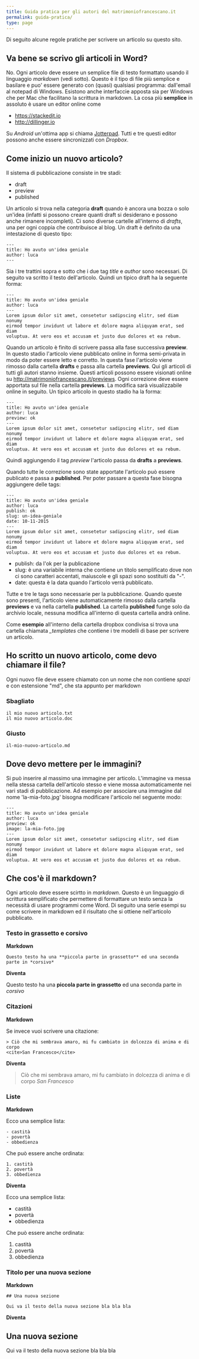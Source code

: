 ```yaml
---
title: Guida pratica per gli autori del matrimoniofrancescano.it
permalink: guida-pratica/
type: page
---
```


Di seguito alcune regole pratiche per scrivere un articolo su questo sito.

## Va bene se scrivo gli articoli in Word?

No. Ogni articolo deve essere un semplice file di testo formattato usando il linguaggio *markdown* (vedi sotto). Questo è il tipo di file più semplice e basilare e puo' essere generato con (quasi) qualsiasi programma: dall'email al notepad di Windows. Esistono anche interfaccie apposta sia per Windows che per Mac che facilitano la scrittura in markdown. La cosa più **semplice** in assoluto è usare un editor online come

- <https://stackedit.io>
- <http://dillinger.io>

 Su *Android* un'ottima app si chiama [Jotterpad](https://play.google.com/store/apps/details?id=com.jotterpad.x&hl=en). Tutti e tre questi editor possono anche essere sincronizzati con *Dropbox*.


## Come inizio un nuovo articolo?

Il sistema di pubblicazione consiste in tre stadi:

- draft
- preview
- published

Un articolo si trova nella categoria **draft** quando è ancora una bozza o solo un'idea (infatti si possono creare quanti draft si desiderano e possono anche rimanere incompleti). Ci sono diverse cartelle all'interno di *drafts*, una per ogni coppia che contribuisce al blog. Un draft è definito da una intestazione di questo tipo:

    ---
    title: Ho avuto un'idea geniale
    author: luca
    ---

Sia i tre trattini sopra e sotto che i due tag *title* e *author* sono necessari. Di seguito va scritto il testo dell'articolo. Quindi un tipico draft ha la seguente forma:

    ---
    title: Ho avuto un'idea geniale
    author: luca
    ---
    Lorem ipsum dolor sit amet, consetetur sadipscing elitr, sed diam nonumy
    eirmod tempor invidunt ut labore et dolore magna aliquyam erat, sed diam
    voluptua. At vero eos et accusam et justo duo dolores et ea rebum. 


Quando un articolo è finito di scrivere passa alla fase successiva **preview**. In questo stadio l'articolo viene pubblicato online in forma semi-privata in modo da poter essere letto e corretto. In questa fase l'articolo viene rimosso dalla cartella **drafts** e passa alla cartella **previews**. Qui gli articoli di tutti gli autori stanno insieme. Questi articoli possono essere visionati online su <http://matrimoniofrancescano.it/previews>. Ogni correzione deve essere apportata sul file nella cartella **previews**. La modifica sarà visualizzabile online in seguito. Un tipico articolo in questo stadio ha la forma:

    ---
    title: Ho avuto un'idea geniale
    author: luca
    preview: ok
    ---
    Lorem ipsum dolor sit amet, consetetur sadipscing elitr, sed diam nonumy
    eirmod tempor invidunt ut labore et dolore magna aliquyam erat, sed diam
    voluptua. At vero eos et accusam et justo duo dolores et ea rebum. 

Quindi aggiungendo il tag *preview* l'articolo passa da **drafts** a **previews**.

Quando tutte le correzione sono state apportate l'articolo può essere publicato e passa a **published**. Per poter passare a questa fase bisogna aggiungere delle tags:

    ---
    title: Ho avuto un'idea geniale
    author: luca
    publish: ok
    slug: un-idea-geniale
    date: 10-11-2015
    ---
    Lorem ipsum dolor sit amet, consetetur sadipscing elitr, sed diam nonumy
    eirmod tempor invidunt ut labore et dolore magna aliquyam erat, sed diam
    voluptua. At vero eos et accusam et justo duo dolores et ea rebum. 

- publish: da l'ok per la publicazione
- slug: è una variabile interna che contiene un titolo semplificato dove non ci sono caratteri accentati, maiuscole e gli spazi sono sostituiti da "-".
- date: questa è la data quando l'articolo verrà pubblicato.

Tutte e tre le tags sono necessarie per la pubblicazione. Quando queste sono presenti, l'articolo viene automaticamente rimosso dalla cartella **previews** e va nella cartella **published**. La cartella **published** funge solo da archivio locale, nessuna modifica all'interno di questa cartella andrà online.

Come **esempio** all'interno della cartella dropbox condivisa si trova una cartella chiamata *_templates* che contiene i tre modelli di base per scrivere un articolo.


## Ho scritto un nuovo articolo, come devo chiamare il file?

Ogni nuovo file deve essere chiamato con un nome che non contiene *spazi* e con estensione "md", che sta appunto per markdown

### Sbagliato

    il mio nuovo articolo.txt
    il mio nuovo articolo.doc

### Giusto

    il-mio-nuovo-articolo.md


## Dove devo mettere per le immagini?

Si può inserire al massimo una immagine per articolo. L'immagine va messa nella stessa cartella dell'articolo stesso e viene mossa automaticamente nei vari stadi di pubblicazione. Ad esempio per associare una immagine dal nome 'la-mia-foto.jpg' bisogna modificare l'articolo nel seguente modo:

    ---
    title: Ho avuto un'idea geniale
    author: luca
    preview: ok
    image: la-mia-foto.jpg
    ---
    Lorem ipsum dolor sit amet, consetetur sadipscing elitr, sed diam nonumy
    eirmod tempor invidunt ut labore et dolore magna aliquyam erat, sed diam
    voluptua. At vero eos et accusam et justo duo dolores et ea rebum. 


## Che cos'è il markdown?

Ogni articolo deve essere scirtto in *markdown*. Questo è un linguaggio di scrittura semplificato che permettere di formattare un testo senza la necessità di usare programmi come Word. Di seguito una serie esempi su come scrivere in markdown ed il risultato che si ottiene nell'articolo pubblicato.

### Testo in grassetto e corsivo

**Markdown**


    Questo testo ha una **piccola parte in grassetto** ed una seconda parte in *corsivo*


**Diventa**

Questo testo ha una **piccola parte in grassetto** ed una seconda parte in *corsivo*

### Citazioni

**Markdown**


Se invece vuoi scrivere una citazione:

    > Ciò che mi sembrava amaro, mi fu cambiato in dolcezza di anima e di corpo
    <cite>San Francesco</cite>


**Diventa**


> Ciò che mi sembrava amaro, mi fu cambiato in dolcezza di anima e di corpo
<cite>San Francesco</cite>

### Liste

**Markdown**

Ecco una semplice lista:

    - castità
    - povertà
    - obbedienza

Che può essere anche ordinata:

    1. castità
    2. povertà
    3. obbedienza


**Diventa**

Ecco una semplice lista:

- castità
- povertà
- obbedienza

Che può essere anche ordinata:

1. castità
2. povertà
3. obbedienza

### Titolo per una nuova sezione

**Markdown**

    ## Una nuova sezione

    Qui va il testo della nuova sezione bla bla bla


**Diventa**

## Una nuova sezione

Qui va il testo della nuova sezione bla bla bla



